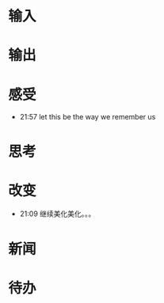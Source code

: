 # 输入

# 输出

# 感受
- 21:57 let this be the way we remember us 

# 思考

# 改变
- 21:09 继续美化美化。。。

# 新闻

# 待办